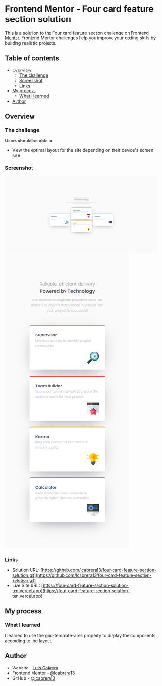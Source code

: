 # Frontend Mentor - Four card feature section solution

This is a solution to the [Four card feature section challenge on Frontend Mentor](https://www.frontendmentor.io/challenges/four-card-feature-section-weK1eFYK). Frontend Mentor challenges help you improve your coding skills by building realistic projects. 

## Table of contents

- [Overview](#overview)
  - [The challenge](#the-challenge)
  - [Screenshot](#screenshot)
  - [Links](#links)
- [My process](#my-process)
  - [What I learned](#what-i-learned)
- [Author](#author)

## Overview

### The challenge

Users should be able to:

- View the optimal layout for the site depending on their device's screen size

### Screenshot

![Desktop](./screenshot/desktop.png)
![Mobile](./screenshot/mobile.png)

### Links

- Solution URL: [https://github.com/lcabrera13/four-card-feature-section-solution.git](https://github.com/lcabrera13/four-card-feature-section-solution.git)
- Live Site URL: [https://four-card-feature-section-solution-ten.vercel.app](https://four-card-feature-section-solution-ten.vercel.app)

## My process

### What I learned

I learned to use the grid-template-area property to display the components according to the layout.

## Author

- Website - [Luis Cabrera](https://lcabrera13.github.io/)
- Frontend Mentor - [@lcabrera13](https://www.frontendmentor.io/profile/lcabrera13)
- GitHub - [@lcabrera13](https://github.com/lcabrera13)
